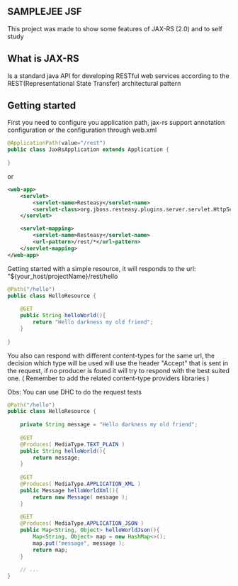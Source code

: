 ## SAMPLEJEE JSF

This project was made to show some features of JAX-RS (2.0) and to self study

## What is JAX-RS

Is a standard java API for developing RESTful web services according to the REST(Representational State Transfer) architectural pattern

## Getting started

First you need to configure you application path, jax-rs support annotation configuration or the configuration through web.xml

```java
@ApplicationPath(value="/rest")
public class JaxRsApplication extends Application {
	
}
```
or 

```xml
<web-app>
	<servlet>
		<servlet-name>Resteasy</servlet-name>
		<servlet-class>org.jboss.resteasy.plugins.server.servlet.HttpServletDispatcher</servlet-class>
	</servlet>

	<servlet-mapping>
		<servlet-name>Resteasy</servlet-name>
		<url-pattern>/rest/*</url-pattern>
	</servlet-mapping>
</web-app>
``` 
Getting started with a simple resource, it will responds to the url: "${your_host/projectName}/rest/hello

```java
@Path("/hello")
public class HelloResource {
	
	@GET
	public String helloWorld(){
		return "Hello darkness my old friend";
	}
	
}
```

You also can respond with different content-types for the same url, the decision which type will be used will use the header "Accept" that is sent in the request, if no producer is found it will try to respond with the best suited one. (  Remember to add the related content-type providers libraries  )

Obs: You can use DHC to do the request tests 

```java
@Path("/hello")
public class HelloResource {
	
	private String message = "Hello darkness my old friend"; 
	
	@GET
	@Produces( MediaType.TEXT_PLAIN )
	public String helloWorld(){
		return message;
	}
	
	@GET
	@Produces( MediaType.APPLICATION_XML )
	public Message helloWorldXml(){
		return new Message( message );
	}
	
	@GET
	@Produces( MediaType.APPLICATION_JSON )
	public Map<String, Object> helloWorldJson(){
		Map<String, Object> map = new HashMap<>();
		map.put("message", message );
		return map;
	}
	
	// ...
}
```

  